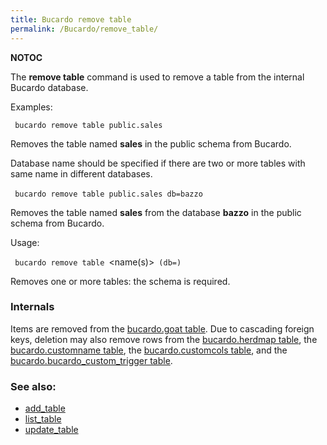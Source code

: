 ```yaml
---
title: Bucardo remove table
permalink: /Bucardo/remove_table/
---
```


__NOTOC__

The **remove table** command is used to remove a table from the internal Bucardo database.

Examples:

` bucardo remove table public.sales`

Removes the table named **sales** in the public schema from Bucardo.

Database name should be specified if there are two or more tables with same name in different databases.

` bucardo remove table public.sales db=bazzo`
` `

Removes the table named **sales** from the database **bazzo** in the public schema from Bucardo.

Usage:

` bucardo remove table `<name(s)>` (db=`<dbname>`)`

Removes one or more tables: the schema is required.

### Internals

Items are removed from the [bucardo.goat table](/bucardo.goat_table "wikilink"). Due to cascading foreign keys, deletion may also remove rows from the [bucardo.herdmap table](/bucardo.herdmap_table "wikilink"), the [bucardo.customname table](/bucardo.customname_table "wikilink"), the [bucardo.customcols table](/bucardo.customcols_table "wikilink"), and the [bucardo.bucardo_custom_trigger table](/bucardo.bucardo_custom_trigger_table "wikilink").

### See also:

-   [add_table](/Bucardo/add_table "wikilink")
-   [list_table](/Bucardo/list_table "wikilink")
-   [update_table](/Bucardo/update_table "wikilink")
